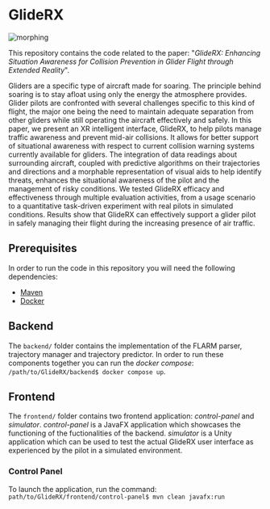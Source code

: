 # GlideRX

![morphing](https://github.com/user-attachments/assets/1db09122-a414-475e-87ac-a0e83b4320d0)

This repository contains the code related to the paper: "_GlideRX: Enhancing Situation Awareness for Collision Prevention in Glider Flight through Extended Reality_".

Gliders are a specific type of aircraft made for soaring. The principle behind soaring is to stay afloat using only the energy the atmosphere provides. Glider pilots are confronted with several challenges specific to this kind of flight, the major one being the need to maintain adequate separation from other gliders while still operating the aircraft effectively and safely.
In this paper, we present an XR intelligent interface, GlideRX, to help pilots manage traffic awareness and prevent mid-air collisions. It allows for better support of situational awareness with respect to
current collision warning systems currently available for gliders.
The integration of data readings about surrounding aircraft, coupled with predictive algorithms on their trajectories and directions and a morphable representation of visual aids to help identify threats, enhances the situational awareness of the pilot and the management of risky conditions.
We tested GlideRX efficacy and effectiveness through multiple evaluation activities, from a usage scenario to a quantitative task-driven experiment with real pilots in simulated conditions.
Results show that GlideRX can effectively support a glider pilot in safely managing their flight during the increasing presence of air traffic.

## Prerequisites
In order to run the code in this repository you will need the following dependencies:
- [Maven](https://maven.apache.org/)
- [Docker](https://www.docker.com/)

## Backend
The `backend/` folder contains the implementation of the FLARM parser, trajectory manager and trajectory predictor. In order to run these components together you can run the _docker compose_:
`/path/to/GlideRX/backend$ docker compose up`.

## Frontend
The `frontend/` folder contains two frontend application: _control-panel_ and _simulator_. _control-panel_ is a JavaFX application which showcases the functioning of the fuctionalities of the backend. _simulator_ is a Unity application which can be used to test the actual GlideRX user interface as experienced by the pilot in a simulated environment.

### Control Panel
To launch the application, run the command: `path/to/GlideRX/frontend/control-panel$ mvn clean javafx:run`
